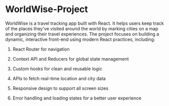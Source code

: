 # WorldWise-Project

WorldWise is a travel tracking app built with React. It helps users keep track of the places they've visited around the world by marking cities on a map and organizing their travel experiences. The project focuses on building a dynamic, interactive front-end using modern React practices, including:

1. React Router for navigation

2. Context API and Reducers for global state management

3. Custom hooks for clean and reusable logic

4. APIs to fetch real-time location and city data

5. Responsive design to support all screen sizes

6. Error handling and loading states for a better user experience
